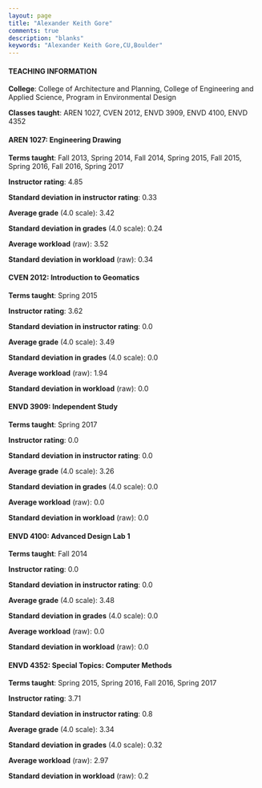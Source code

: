 ```yaml
---
layout: page
title: "Alexander Keith Gore" 
comments: true
description: "blanks"
keywords: "Alexander Keith Gore,CU,Boulder"
---
```

<head>
<script src="https://ajax.googleapis.com/ajax/libs/jquery/2.1.3/jquery.min.js"></script>
<script src="https://dl.dropboxusercontent.com/s/pc42nxpaw1ea4o9/highcharts.js?dl=0"></script>
<!-- <script src="../assets/js/highcharts.js"></script> -->
<style type="text/css">@font-face {
	font-family: "Bebas Neue";
	src: url(https://www.filehosting.org/file/details/544349/BebasNeue Regular.otf) format("opentype");
	}
	h1.Bebas { 
		font-family: "Bebas Neue", Verdana, Tahoma;
	}
</style>
</head>
	   
#### TEACHING INFORMATION

**College**: College of Architecture and Planning, College of Engineering and Applied Science, Program in Environmental Design

**Classes taught**: AREN 1027, CVEN 2012, ENVD 3909, ENVD 4100, ENVD 4352

#### AREN 1027: Engineering Drawing

**Terms taught**: Fall 2013, Spring 2014, Fall 2014, Spring 2015, Fall 2015, Spring 2016, Fall 2016, Spring 2017

**Instructor rating**: 4.85

**Standard deviation in instructor rating**: 0.33

**Average grade** (4.0 scale): 3.42

**Standard deviation in grades** (4.0 scale): 0.24

**Average workload** (raw): 3.52

**Standard deviation in workload** (raw): 0.34

#### CVEN 2012: Introduction to Geomatics

**Terms taught**: Spring 2015

**Instructor rating**: 3.62

**Standard deviation in instructor rating**: 0.0

**Average grade** (4.0 scale): 3.49

**Standard deviation in grades** (4.0 scale): 0.0

**Average workload** (raw): 1.94

**Standard deviation in workload** (raw): 0.0

#### ENVD 3909: Independent Study

**Terms taught**: Spring 2017

**Instructor rating**: 0.0

**Standard deviation in instructor rating**: 0.0

**Average grade** (4.0 scale): 3.26

**Standard deviation in grades** (4.0 scale): 0.0

**Average workload** (raw): 0.0

**Standard deviation in workload** (raw): 0.0

#### ENVD 4100: Advanced Design Lab 1

**Terms taught**: Fall 2014

**Instructor rating**: 0.0

**Standard deviation in instructor rating**: 0.0

**Average grade** (4.0 scale): 3.48

**Standard deviation in grades** (4.0 scale): 0.0

**Average workload** (raw): 0.0

**Standard deviation in workload** (raw): 0.0

#### ENVD 4352: Special Topics: Computer Methods

**Terms taught**: Spring 2015, Spring 2016, Fall 2016, Spring 2017

**Instructor rating**: 3.71

**Standard deviation in instructor rating**: 0.8

**Average grade** (4.0 scale): 3.34

**Standard deviation in grades** (4.0 scale): 0.32

**Average workload** (raw): 2.97

**Standard deviation in workload** (raw): 0.2

